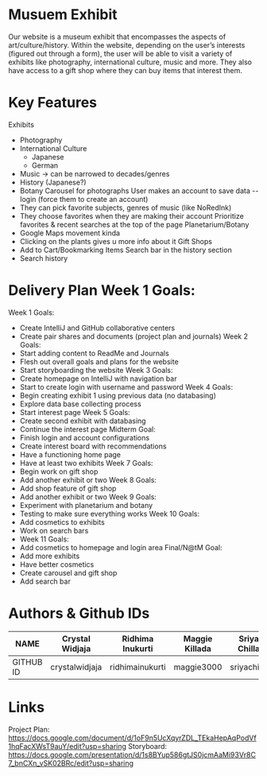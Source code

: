# Musuem Exhibit 
Our website is a museum exhibit that encompasses the aspects of art/culture/history. Within the website, depending on the user’s interests (figured out through a form), the user will be able to visit a variety of exhibits like photography, international culture, music and more. They also have access to a gift shop where they can buy items that interest them. 
# Key Features 
Exhibits
  - Photography
  - International Culture
      - Japanese
      - German
  - Music → can be narrowed to decades/genres
  - History (Japanese?)
  - Botany
Carousel for photographs
User makes an account to save data -- login (force them to create an account)
  - They can pick favorite subjects, genres of music (like NoRedInk)
  - They choose favorites when they are making their account
Prioritize favorites & recent searches at the top of the page
Planetarium/Botany
  - Google Maps movement kinda
  - Clicking on the plants gives u more info about it
Gift Shops
  - Add to Cart/Bookmarking Items
Search bar in the history section
  - Search history
 # Delivery Plan Week 1 Goals:
Week 1 Goals: 
  - Create IntelliJ and GitHub collaborative centers
  - Create pair shares and documents (project plan and journals)
Week 2 Goals:
  - Start adding content to ReadMe and Journals
  - Flesh out overall goals and plans for the website
  - Start storyboarding the website
Week 3 Goals:
  - Create homepage on IntelliJ with navigation bar
  - Start to create login with username and password
Week 4 Goals:
  - Begin creating exhibit 1 using previous data (no databasing)
  - Explore data base collecting process
  - Start interest page
Week 5 Goals:
  - Create second exhibit with databasing
  - Continue the interest page
Midterm Goal: 
  - Finish login and account configurations
  - Create interest board with recommendations
  - Have a functioning home page
  - Have at least two exhibits
Week 7 Goals:
  - Begin work on gift shop
  - Add another exhibit or two
Week 8 Goals:
  - Add shop feature of gift shop
  - Add another exhibit or two
Week 9 Goals:
  - Experiment with planetarium and botany
  - Testing to make sure everything works
Week 10 Goals:
  - Add cosmetics to exhibits
  - Work on search bars
  - Week 11 Goals:
  - Add cosmetics to homepage and login area
Final/N@tM Goal:
  - Add more exhibits
  - Have better cosmetics
  - Create carousel and gift shop
  - Add search bar
# Authors & Github IDs
NAME          | Crystal Widjaja | Ridhima Inukurti | Maggie Killada |  Sriya Chilla  |
------------- | --------------- | ---------------- | -------------- | -------------- |
GITHUB ID     | crystalwidjaja  | ridhimainukurti  |   maggie3000   |  sriyachilla   |
# Links
Project Plan: https://docs.google.com/document/d/1oF9n5UcXqyrZDL_TEkaHepAqPodVf1hqFacXWsT9auY/edit?usp=sharing 
Storyboard: https://docs.google.com/presentation/d/1s8BYup586gtJS0jcmAaMi93Vr8C7_bnCXn_vSK02BRc/edit?usp=sharing 

